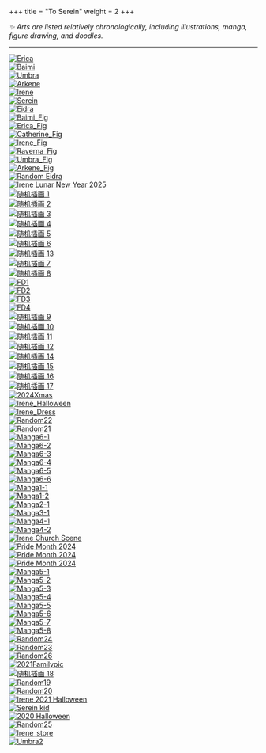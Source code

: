 +++
title = "To Serein"
weight = 2
+++

<p style="text-indent:0; margin-left:0;"><em>
✨ Arts are listed relatively chronologically, including illustrations, manga, figure drawing, and doodles.</em>
</p>

---

<div class="gallery-ordered">

  <div class="item">
    <a href="/images/Erica_Badge.png">
      <img class="thumb" loading="lazy"
           src="/images/Erica_Badge.png"
           alt="Erica"
           title="Erica">
    </a>
  </div>

  <div class="item">
    <a href="/images/Baimi_Badge.png">
      <img class="thumb" loading="lazy"
           src="/images/Baimi_Badge.png"
           alt="Baimi"
           title="Baimi">
    </a>
  </div>

  <div class="item">
    <a href="/images/Umbra_Badge.png">
      <img class="thumb" loading="lazy"
           src="/images/Umbra_Badge.png"
           alt="Umbra"
           title="Umbra">
    </a>
  </div>

  <div class="item">
    <a href="/images/Arkene_Badge.png">
      <img class="thumb" loading="lazy"
           src="/images/Arkene_Badge.png"
           alt="Arkene"
           title="Arkene">
    </a>
  </div>

  <div class="item">
    <a href="/images/Irene_Badge.png">
      <img class="thumb" loading="lazy"
           src="/images/Irene_Badge.png"
           alt="Irene"
           title="Irene">
    </a>
  </div>

  <div class="item">
    <a href="/images/Serien_Badge.png">
      <img class="thumb" loading="lazy"
           src="/images/Serien_Badge.png"
           alt="Serein"
           title="Serein">
    </a>
  </div>

  <div class="item">
    <a href="/images/Eidra_Badge.png">
      <img class="thumb" loading="lazy"
           src="/images/Eidra_Badge.png"
           alt="Eidra"
           title="Eidra">
    </a>
  </div>

  <div class="item">
    <a href="/images/Baimi_Fig.png">
      <img class="thumb" loading="lazy"
           src="/images/Baimi_Fig.png"
           alt="Baimi_Fig"
           title="Baimi_Fig">
    </a>
  </div>

  <div class="item">
    <a href="/images/Erica_Fig.png">
      <img class="thumb" loading="lazy"
           src="/images/Erica_Fig.png"
           alt="Erica_Fig"
           title="Erica_Fig">
    </a>
  </div>

  <div class="item">
    <a href="/images/Catherine_Fig.png">
      <img class="thumb" loading="lazy"
           src="/images/Catherine_Fig.png"
           alt="Catherine_Fig"
           title="Catherine_Fig">
    </a>
  </div>

  <div class="item">
    <a href="/images/Irene_Fig.png">
      <img class="thumb" loading="lazy"
           src="/images/Irene_Fig.png"
           alt="Irene_Fig"
           title="Irene_Fig">
    </a>
  </div>

  <div class="item">
    <a href="/images/Raverna_Fig.png">
      <img class="thumb" loading="lazy"
           src="/images/Raverna_Fig.png"
           alt="Raverna_Fig"
           title="Raverna_Fig">
    </a>
  </div>

  <div class="item">
    <a href="/images/Umbra_Fig.png">
      <img class="thumb" loading="lazy"
           src="/images/Umbra_Fig.png"
           alt="Umbra_Fig"
           title="Umbra_Fig">
    </a>
  </div>

  <div class="item">
    <a href="/images/Arkene_Fig.png">
      <img class="thumb" loading="lazy"
           src="/images/Arkene_Fig.png"
           alt="Arkene_Fig"
           title="Arkene_Fig">
    </a>
  </div>

  <div class="item">
    <a href="/images/Radom_Edirasuit.png">
      <img class="thumb" loading="lazy"
           src="/images/Radom_Edirasuit.png"
           alt="Random Eidra"
           title="Random Eidra">
    </a>
  </div>

  <div class="item">
    <a href="/images/Irene_Newyr.png">
      <img class="thumb" loading="lazy"
           src="/images/Irene_Newyr.png"
           alt="Irene Lunar New Year 2025"
           title="Irene Lunar New Year 2025">
    </a>
  </div>

  <div class="item">
    <a href="/images/Random1.png">
      <img class="thumb" loading="lazy"
           src="/images/Random1.png"
           alt="随机插画 1"
           title="Random 1">
    </a>
  </div>

  <div class="item">
    <a href="/images/Random2.png">
      <img class="thumb" loading="lazy"
           src="/images/Random2.png"
           alt="随机插画 2"
           title="Random 2">
    </a>
  </div>

  <div class="item">
    <a href="/images/Random3.png">
      <img class="thumb" loading="lazy"
           src="/images/Random3.png"
           alt="随机插画 3"
           title="Random 3">
    </a>
  </div>

  <div class="item">
    <a href="/images/Random4.png">
      <img class="thumb" loading="lazy"
           src="/images/Random4.png"
           alt="随机插画 4"
           title="Random 4">
    </a>
  </div>

  <div class="item">
    <a href="/images/Random5.png">
      <img class="thumb" loading="lazy"
           src="/images/Random5.png"
           alt="随机插画 5"
           title="Random 5">
    </a>
  </div>

  <div class="item">
    <a href="/images/Random6.png">
      <img class="thumb" loading="lazy"
           src="/images/Random6.png"
           alt="随机插画 6"
           title="Random 6">
    </a>
  </div>

  <div class="item">
    <a href="/images/Random13.png">
      <img class="thumb" loading="lazy"
           src="/images/Random13.png"
           alt="随机插画 13"
           title="Random 13">
    </a>
  </div>

  <div class="item">
    <a href="/images/Random7.png">
      <img class="thumb" loading="lazy"
           src="/images/Random7.png"
           alt="随机插画 7"
           title="Random 7">
    </a>
  </div>

  <div class="item">
    <a href="/images/Random8.png">
      <img class="thumb" loading="lazy"
           src="/images/Random8.png"
           alt="随机插画 8"
           title="Random 8">
    </a>
  </div>

  <div class="item">
    <a href="/images/FD1.png">
      <img class="thumb" loading="lazy"
           src="/images/FD1.png"
           alt="FD1"
           title="FD1">
    </a>
  </div>

  <div class="item">
    <a href="/images/FD2.png">
      <img class="thumb" loading="lazy"
           src="/images/FD2.png"
           alt="FD2"
           title="FD2">
    </a>
  </div>

  <div class="item">
    <a href="/images/FD3.png">
      <img class="thumb" loading="lazy"
           src="/images/FD3.png"
           alt="FD3"
           title="FD3">
    </a>
  </div>

  <div class="item">
    <a href="/images/FD4.png">
      <img class="thumb" loading="lazy"
           src="/images/FD4.png"
           alt="FD4"
           title="FD4">
    </a>
  </div>

  <div class="item">
    <a href="/images/Random9.png">
      <img class="thumb" loading="lazy"
           src="/images/Random9.png"
           alt="随机插画 9"
           title="Random 9">
    </a>
  </div>

  <div class="item">
    <a href="/images/Random10.png">
      <img class="thumb" loading="lazy"
           src="/images/Random10.png"
           alt="随机插画 10"
           title="Random 10">
    </a>
  </div>

  <div class="item">
    <a href="/images/Random11.png">
      <img class="thumb" loading="lazy"
           src="/images/Random11.png"
           alt="随机插画 11"
           title="Random 11">
    </a>
  </div>

  <div class="item">
    <a href="/images/Random12.png">
      <img class="thumb" loading="lazy"
           src="/images/Random12.png"
           alt="随机插画 12"
           title="Random 12">
    </a>
  </div>

  <div class="item">
    <a href="/images/Random14.png">
      <img class="thumb" loading="lazy"
           src="/images/Random14.png"
           alt="随机插画 14"
           title="Random 14">
    </a>
  </div>

  <div class="item">
    <a href="/images/Random15.png">
      <img class="thumb" loading="lazy"
           src="/images/Random15.png"
           alt="随机插画 15"
           title="Random 15">
    </a>
  </div>

  <div class="item">
    <a href="/images/Random16.png">
      <img class="thumb" loading="lazy"
           src="/images/Random16.png"
           alt="随机插画 16"
           title="Random 16">
    </a>
  </div>

  <div class="item">
    <a href="/images/Random17.png">
      <img class="thumb" loading="lazy"
           src="/images/Random17.png"
           alt="随机插画 17"
           title="Random 17">
    </a>
  </div>

  <div class="item">
    <a href="/images/2024Xmas.png">
      <img class="thumb" loading="lazy"
           src="/images/2024Xmas.png"
           alt="2024Xmas"
           title="2024Xmas">
    </a>
  </div>

  <div class="item">
    <a href="/images/Irene_Halloween.png">
      <img class="thumb" loading="lazy"
           src="/images/Irene_Halloween.png"
           alt="Irene_Halloween"
           title="Irene_Halloween2024">
    </a>
  </div>

  <div class="item">
    <a href="/images/Irene_Dress.png">
      <img class="thumb" loading="lazy"
           src="/images/Irene_Dress.png"
           alt="Irene_Dress"
           title="Irene_Dress">
    </a>
  </div>

  <div class="item">
    <a href="/images/Random22.png">
      <img class="thumb" loading="lazy"
           src="/images/Random22.png"
           alt="Random22"
           title="Random22">
    </a>
  </div>

  <div class="item">
    <a href="/images/Random21.png">
      <img class="thumb" loading="lazy"
           src="/images/Random21.png"
           alt="Random21"
           title="Random21">
    </a>
  </div>

 <div class="item">
    <a href="/images/Manga6-1.png">
      <img class="thumb" loading="lazy"
           src="/images/Manga6-1.png"
           alt="Manga6-1"
           title="Manga6-1">
    </a>
  </div>

 <div class="item">
    <a href="/images/Manga6-2.png">
      <img class="thumb" loading="lazy"
           src="/images/Manga6-2.png"
           alt="Manga6-2"
           title="Manga6-2">
    </a>
  </div>

 <div class="item">
    <a href="/images/Manga6-3.png">
      <img class="thumb" loading="lazy"
           src="/images/Manga6-3.png"
           alt="Manga6-3"
           title="Manga6-3">
    </a>
  </div>

 <div class="item">
    <a href="/images/Manga6-4.png">
      <img class="thumb" loading="lazy"
           src="/images/Manga6-4.png"
           alt="Manga6-4"
           title="Manga6-4">
    </a>
  </div>

 <div class="item">
    <a href="/images/Manga6-5.png">
      <img class="thumb" loading="lazy"
           src="/images/Manga6-5.png"
           alt="Manga6-5"
           title="Manga6-5">
    </a>
  </div>

 <div class="item">
    <a href="/images/Manga6-6.png">
      <img class="thumb" loading="lazy"
           src="/images/Manga6-6.png"
           alt="Manga6-6"
           title="Manga6-6">
    </a>
  </div>

  <div class="item">
    <a href="/images/Manga1-1.png">
      <img class="thumb" loading="lazy"
           src="/images/Manga1-1.png"
           alt="Manga1-1"
           title="Manga1-1">
    </a>
  </div>

  <div class="item">
    <a href="/images/Manga1-2.png">
      <img class="thumb" loading="lazy"
           src="/images/Manga1-2.png"
           alt="Manga1-2"
           title="Manga1-2">
    </a>
  </div>

  <div class="item">
    <a href="/images/Manga2-1.png">
      <img class="thumb" loading="lazy"
           src="/images/Manga2-1.png"
           alt="Manga2-1"
           title="Manga2-1">
    </a>
  </div>

  <div class="item">
    <a href="/images/Manga3-1.png">
      <img class="thumb" loading="lazy"
           src="/images/Manga3-1.png"
           alt="Manga3-1"
           title="Manga3-1">
    </a>
  </div>

  <div class="item">
    <a href="/images/Manga4-1.png">
      <img class="thumb" loading="lazy"
           src="/images/Manga4-1.png"
           alt="Manga4-1"
           title="Manga4-1">
    </a>
  </div>

  <div class="item">
    <a href="/images/Manga4-2.png">
      <img class="thumb" loading="lazy"
           src="/images/Manga4-2.png"
           alt="Manga4-2"
           title="Manga4-2">
    </a>
  </div>

 <div class="item">
    <a href="/images/Irene_Church.png">
      <img class="thumb" loading="lazy"
           src="/images/Irene_Church.png"
           alt="Irene Church Scene"
           title="Irene Church Scene">
    </a>
  </div>

  <div class="item">
    <a href="/images/Pridemonth1_2024.png">
      <img class="thumb" loading="lazy"
           src="/images/Pridemonth1_2024.png"
           alt="Pride Month 2024"
           title="Pride Month 2024">
    </a>
  </div>

  <div class="item">
    <a href="/images/Pridemonth2_2024.png">
      <img class="thumb" loading="lazy"
           src="/images/Pridemonth2_2024.png"
           alt="Pride Month 2024"
           title="Pride Month 2024">
    </a>
  </div>

  <div class="item">
    <a href="/images/Pridemonth3_2024.png">
      <img class="thumb" loading="lazy"
           src="/images/Pridemonth3_2024.png"
           alt="Pride Month 2024"
           title="Pride Month 2024">
    </a>
  </div>

  <div class="item">
    <a href="/images/Manga5-1.png">
      <img class="thumb" loading="lazy"
           src="/images/Manga5-1.png"
           alt="Manga5-1"
           title="Manga5-1">
    </a>
  </div>

  <div class="item">
    <a href="/images/Manga5-2.png">
      <img class="thumb" loading="lazy"
           src="/images/Manga5-2.png"
           alt="Manga5-2"
           title="Manga5-2">
    </a>
  </div>

  <div class="item">
    <a href="/images/Manga5-3.png">
      <img class="thumb" loading="lazy"
           src="/images/Manga5-3.png"
           alt="Manga5-3"
           title="Manga5-3">
    </a>
  </div>

  <div class="item">
    <a href="/images/Manga5-4.png">
      <img class="thumb" loading="lazy"
           src="/images/Manga5-4.png"
           alt="Manga5-4"
           title="Manga5-4">
    </a>
  </div>

  <div class="item">
    <a href="/images/Manga5-5.png">
      <img class="thumb" loading="lazy"
           src="/images/Manga5-5.png"
           alt="Manga5-5"
           title="Manga5-5">
    </a>
  </div>

  <div class="item">
    <a href="/images/Manga5-6.png">
      <img class="thumb" loading="lazy"
           src="/images/Manga5-6.png"
           alt="Manga5-6"
           title="Manga5-6">
    </a>
  </div>

  <div class="item">
    <a href="/images/Manga5-7.png">
      <img class="thumb" loading="lazy"
           src="/images/Manga5-7.png"
           alt="Manga5-7"
           title="Manga5-7">
    </a>
  </div>

  <div class="item">
    <a href="/images/Manga5-8.png">
      <img class="thumb" loading="lazy"
           src="/images/Manga5-8.png"
           alt="Manga5-8"
           title="Manga5-8">
    </a>
  </div>

  <div class="item">
    <a href="/images/Random24.png">
      <img class="thumb" loading="lazy"
           src="/images/Random24.png"
           alt="Random24"
           title="Random24">
    </a>
  </div>

  <div class="item">
    <a href="/images/Random23.png">
      <img class="thumb" loading="lazy"
           src="/images/Random23.png"
           alt="Random23"
           title="Random23">
    </a>
  </div>

  <div class="item">
    <a href="/images/Random26.png">
      <img class="thumb" loading="lazy"
           src="/images/Random26.png"
           alt="Random26"
           title="Random26">
    </a>
  </div>

  <div class="item">
    <a href="/images/2021Familypic.png">
      <img class="thumb" loading="lazy"
           src="/images/2021Familypic.png"
           alt="2021Familypic"
           title="2021Familypic">
    </a>
  </div>

  <div class="item">
    <a href="/images/Random18.png">
      <img class="thumb" loading="lazy"
           src="/images/Random18.png"
           alt="随机插画 18"
           title="Random 18">
   </a>
  </div>

  <div class="item">
    <a href="/images/Random19.png">
      <img class="thumb" loading="lazy"
           src="/images/Random19.png"
           alt="Random19"
           title="Random19">
    </a>
  </div>

  <div class="item">
    <a href="/images/Random20.png">
      <img class="thumb" loading="lazy"
           src="/images/Random20.png"
           alt="Random20"
           title="Random20">
    </a>
  </div>

 <div class="item">
    <a href="/images/Irene_Halloween_2021.png">
      <img class="thumb" loading="lazy"
           src="/images/Irene_Halloween_2021.png"
           alt="Irene 2021 Halloween"
           title="Irene 2021 Halloween">
    </a>
  </div>

  <div class="item">
    <a href="/images/Serein_Kid.png">
      <img class="thumb" loading="lazy"
           src="/images/Serein_Kid.png"
           alt="Serein kid"
           title="Serein kid">
    </a>
  </div>


  <div class="item">
    <a href="/images/2021Halloween.png">
      <img class="thumb" loading="lazy"
           src="/images/2021Halloween.png"
           alt="2020 Halloween"
           title="2020 Halloween">
    </a>
  </div>

  <div class="item">
    <a href="/images/Random25.png">
      <img class="thumb" loading="lazy"
           src="/images/Random25.png"
           alt="Random25"
           title="Random25">
    </a>
  </div>

 <div class="item">
    <a href="/images/Irene_store.png">
      <img class="thumb" loading="lazy"
           src="/images/Irene_store.png"
           alt="Irene_store"
           title="Irene’s store">
    </a>
  </div>

 <div class="item">
    <a href="/images/Umbra_Cool.png">
      <img class="thumb" loading="lazy"
           src="/images/Umbra_Cool.png"
           alt="Umbra2"
           title="Umbra2">
    </a>
  </div>


</div>


<script>
  (function(){
    const container = document.currentScript.closest('main')?.querySelector('.gallery-ordered');
    if (!container) return;
    const links = Array.from(container.querySelectorAll('a[href]'));
    const backdrop = document.createElement('div');
    backdrop.className = 'lb-backdrop';
    backdrop.innerHTML = `
      <button class="lb-close" aria-label="Close">✕</button>
      <button class="lb-prev" aria-label="Previous">‹</button>
      <figure class="lb-figure">
        <img class="lb-img" alt="">
        <figcaption class="lb-caption"></figcaption>
      </figure>
      <button class="lb-next" aria-label="Next">›</button>
    `;
    document.body.appendChild(backdrop);
    const img = backdrop.querySelector('.lb-img');
    const caption = backdrop.querySelector('.lb-caption');
    const btnClose = backdrop.querySelector('.lb-close');
    const btnPrev = backdrop.querySelector('.lb-prev');
    const btnNext = backdrop.querySelector('.lb-next');
    let idx = -1;

    function openAt(i){
      idx = (i + links.length) % links.length;
      const a = links[idx];
      img.src = a.getAttribute('href');
      const alt = a.querySelector('img')?.alt || '';
      const title = a.querySelector('img')?.title || a.title || '';
      caption.textContent = title || alt || '';
      backdrop.classList.add('open');
      document.body.style.overflow = 'hidden';
    }
    function close(){ backdrop.classList.remove('open'); document.body.style.overflow = ''; img.src = ''; }
    function prev(){ openAt(idx - 1); }
    function next(){ openAt(idx + 1); }

    links.forEach((a, i) => {
      a.addEventListener('click', e => {
        if (a.querySelector('img')) { e.preventDefault(); openAt(i); }
      });
    });
    backdrop.addEventListener('click', e => { if (e.target === backdrop) close(); });
    btnClose.addEventListener('click', close);
    btnPrev.addEventListener('click', prev);
    btnNext.addEventListener('click', next);
    document.addEventListener('keydown', e => {
      if (!backdrop.classList.contains('open')) return;
      if (e.key === 'Escape') close();
      else if (e.key === 'ArrowLeft') prev();
      else if (e.key === 'ArrowRight') next();
    });
  })();
</script>


